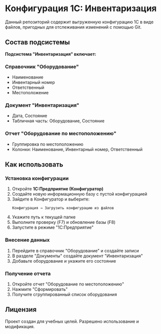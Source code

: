 # Конфигурация 1С: Инвентаризация

Данный репозиторий содержит выгруженную конфигурацию 1С в виде файлов, пригодных для отслеживания изменений с помощью Git.

## Состав подсистемы

**Подсистема "Инвентаризация" включает:**

### Справочник "Оборудование"
- Наименование
- Инвентарный номер
- Ответственный
- Местоположение

### Документ "Инвентаризация"
- Дата, Состояние
- Табличная часть: Оборудование, Состояние

### Отчет "Оборудование по местоположению"
- Группировка по местоположению
- Колонки: Наименование, Инвентарный номер, Ответственный

## Как использовать

### Установка конфигурации

1. Откройте **1С:Предприятие (Конфигуратор)**
2. Создайте новую информационную базу с пустой конфигурацией
3. Зайдите в Конфигуратор и выберите:
   ```
   Конфигурация → Загрузить конфигурацию из файлов
   ```
4. Укажите путь к текущей папке
5. Выполните проверку (F7) и обновление базы (F8)
6. Запустите в режиме "1С:Предприятие"

### Внесение данных

1. Перейдите в справочник "Оборудование" и создайте записи
2. В разделе "Документы" создайте документ "Инвентаризация"
3. Добавьте оборудование и укажите его состояние

### Получение отчета

1. Откройте отчет "Оборудование по местоположению"
2. Нажмите "Сформировать"
3. Получите сгруппированный список оборудования

## Лицензия

Проект создан для учебных целей. Разрешено использование и модификация.
